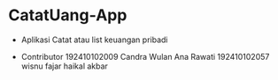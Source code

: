 # CatatUang-App
- Aplikasi Catat atau list keuangan pribadi

- Contributor
192410102009 Candra Wulan Ana Rawati
192410102057 wisnu fajar haikal akbar

